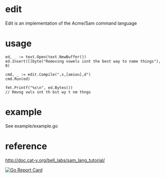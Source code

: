 
# edit 
Edit is an implementation of the Acme/Sam command language 

# usage
```
ed, _ := text.Open(text.NewBuffer())
ed.Insert([]byte("Removing vowels isnt the best way to name things"), 0)

cmd, _ := edit.Compile(",x,[aeiou],d")
cmd.Run(ed)

fmt.Printf("%s\n", ed.Bytes())
// Rmvng vwls snt th bst wy t nm thngs

```

# example
See example/example.go

# reference
http://doc.cat-v.org/bell_labs/sam_lang_tutorial/

[![Go Report Card](https://goreportcard.com/badge/github.com/as/edit)](https://goreportcard.com/report/github.com/as/edit)
